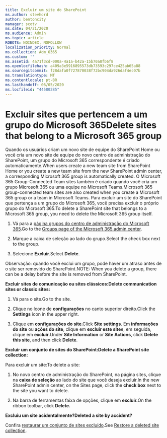 ```yaml
---
title: Excluir um site do SharePoint
ms.author: stevhord
author: bentoncity
manager: scotv
ms.date: 04/21/2020
ms.audience: Admin
ms.topic: article
ROBOTS: NOINDEX, NOFOLLOW
localization_priority: Normal
ms.collection: Adm_O365
ms.custom: ''
ms.assetid: 4a71f3cd-000a-4a1a-b42a-15b70a8fb6f8
ms.openlocfilehash: a409a3e5916895573db73593c297ce425ab65a88
ms.sourcegitcommit: f28dafa0f727870038f72bc904da926daf4ec07b
ms.translationtype: MT
ms.contentlocale: pt-BR
ms.lasthandoff: 06/05/2020
ms.locfileid: "44580285"
---
```

# <a name="delete-sites-that-belong-to-a-microsoft-365-group"></a><span data-ttu-id="6d3db-102">Excluir sites que pertencem a um grupo do Microsoft 365</span><span class="sxs-lookup"><span data-stu-id="6d3db-102">Delete sites that belong to a Microsoft 365 group</span></span>

<span data-ttu-id="6d3db-103">Quando os usuários criam um novo site de equipe do SharePoint Home ou você cria um novo site de equipe do novo centro de administração do SharePoint, um grupo do Microsoft 365 correspondente é criado automaticamente.</span><span class="sxs-lookup"><span data-stu-id="6d3db-103">When users create a new team site from SharePoint Home or you create a new team site from the new SharePoint admin center, a corresponding Microsoft 365 group is automatically created.</span></span> <span data-ttu-id="6d3db-104">O Microsoft 365 Group-Connected Team sites também é criado quando você cria um grupo Microsoft 365 ou uma equipe no Microsoft Teams.</span><span class="sxs-lookup"><span data-stu-id="6d3db-104">Microsoft 365 group-connected team sites are also created when you create a Microsoft 365 group or a team in Microsoft Teams.</span></span> <span data-ttu-id="6d3db-105">Para excluir um site do SharePoint que pertença a um grupo do Microsoft 365, você precisa excluir o próprio grupo do Microsoft 365.</span><span class="sxs-lookup"><span data-stu-id="6d3db-105">To delete a SharePoint site that belongs to a Microsoft 365 group, you need to delete the Microsoft 365 group itself.</span></span> 
  
1. <span data-ttu-id="6d3db-106">Vá para a [página grupos do centro de administração do Microsoft 365](https://portal.office.com/adminportal/home#/groups).</span><span class="sxs-lookup"><span data-stu-id="6d3db-106">Go to the [Groups page of the Microsoft 365 admin center](https://portal.office.com/adminportal/home#/groups).</span></span>
    
2. <span data-ttu-id="6d3db-107">Marque a caixa de seleção ao lado do grupo.</span><span class="sxs-lookup"><span data-stu-id="6d3db-107">Select the check box next to the group.</span></span>
    
3. <span data-ttu-id="6d3db-108">Selecione **Excluir**.</span><span class="sxs-lookup"><span data-stu-id="6d3db-108">Select **Delete**.</span></span>
    
<span data-ttu-id="6d3db-109">Observação: quando você exclui um grupo, pode haver um atraso antes de o site ser removido do SharePoint.</span><span class="sxs-lookup"><span data-stu-id="6d3db-109">NOTE: When you delete a group, there can be a delay before the site is removed from SharePoint.</span></span>
  
<span data-ttu-id="6d3db-110">**Excluir sites de comunicação ou sites clássicos:**</span><span class="sxs-lookup"><span data-stu-id="6d3db-110">**Delete communication sites or classic sites:**</span></span>

1. <span data-ttu-id="6d3db-111">Vá para o site.</span><span class="sxs-lookup"><span data-stu-id="6d3db-111">Go to the site.</span></span>
  
2. <span data-ttu-id="6d3db-112">Clique no ícone de **configurações** no canto superior direito.</span><span class="sxs-lookup"><span data-stu-id="6d3db-112">Click the **Settings** icon in the upper right.</span></span> 
  
3. <span data-ttu-id="6d3db-113">Clique em **configurações do site**.</span><span class="sxs-lookup"><span data-stu-id="6d3db-113">Click **Site settings**.</span></span> <span data-ttu-id="6d3db-114">Em **informações do site** ou **ações do site**, clique em **excluir este site**e, em seguida, clique em **excluir**.</span><span class="sxs-lookup"><span data-stu-id="6d3db-114">Under **Site Information** or **Site Actions**, click **Delete this site**, and then click **Delete**.</span></span>
  
<span data-ttu-id="6d3db-115">**Excluir um conjunto de sites do SharePoint:**</span><span class="sxs-lookup"><span data-stu-id="6d3db-115">**Delete a SharePoint site collection:**</span></span>

<span data-ttu-id="6d3db-116">Para excluir um site:</span><span class="sxs-lookup"><span data-stu-id="6d3db-116">To delete a site:</span></span>
  
1. <span data-ttu-id="6d3db-117">No novo centro de administração do SharePoint, na página sites, clique na **caixa de seleção** ao lado do site que você deseja excluir.</span><span class="sxs-lookup"><span data-stu-id="6d3db-117">In the new SharePoint admin center, on the Sites page, click the **check box** next to the site you want to delete.</span></span> 
    
2. <span data-ttu-id="6d3db-118">Na barra de ferramentas faixa de opções, clique em **excluir.**</span><span class="sxs-lookup"><span data-stu-id="6d3db-118">On the ribbon toolbar, click **Delete.**</span></span>
    
<span data-ttu-id="6d3db-119">**Excluiu um site acidentalmente?**</span><span class="sxs-lookup"><span data-stu-id="6d3db-119">**Deleted a site by accident?**</span></span>

<span data-ttu-id="6d3db-120">Confira [restaurar um conjunto de sites excluído](https://go.microsoft.com/fwlink/?linkid=867660).</span><span class="sxs-lookup"><span data-stu-id="6d3db-120">See [Restore a deleted site collection](https://go.microsoft.com/fwlink/?linkid=867660).</span></span>
  

